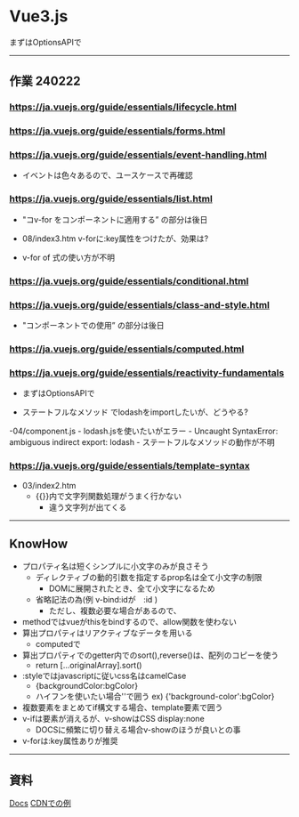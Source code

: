 # Vue3.js

まずはOptionsAPIで

--------------------------------------------------------------------------------
## 作業 240222

### https://ja.vuejs.org/guide/essentials/lifecycle.html

### https://ja.vuejs.org/guide/essentials/forms.html

### https://ja.vuejs.org/guide/essentials/event-handling.html

- イベントは色々あるので、ユースケースで再確認

### https://ja.vuejs.org/guide/essentials/list.html

- "コv-for をコンポーネントに適用する” の部分は後日

- 08/index3.htm
    v-forに:key属性をつけたが、効果は?

- v-for of 式の使い方が不明

### https://ja.vuejs.org/guide/essentials/conditional.html

### https://ja.vuejs.org/guide/essentials/class-and-style.html

- "コンポーネントでの使用” の部分は後日

### https://ja.vuejs.org/guide/essentials/computed.html

### https://ja.vuejs.org/guide/essentials/reactivity-fundamentals

- まずはOptionsAPIで

- ステートフルなメソッド でlodashをimportしたいが、どうやる?

-04/component.js
    - lodash.jsを使いたいがエラー
        - Uncaught SyntaxError: ambiguous indirect export: lodash
    - ステートフルなメソッドの動作が不明
    
### https://ja.vuejs.org/guide/essentials/template-syntax

- 03/index2.htm
    - {{}}内で文字列関数処理がうまく行かない
        - 違う文字列が出てくる

--------------------------------------------------------------------------------
## KnowHow

- プロパティ名は短くシンプルに小文字のみが良さそう
    - ディレクティブの動的引数を指定するprop名は全て小文字の制限
        - DOMに展開されたとき、全て小文字になるため
    - 省略記法の為(例 v-bind:idが　:id )
        - ただし、複数必要な場合があるので、
- methodではvueがthisをbindするので、allow関数を使わない
- 算出プロパティはリアクティブなデータを用いる
    - computedで
- 算出プロパティでのgetter内でのsort(),reverse()は、配列のコピーを使う
    - return [...originalArray].sort()
- :styleではjavascriptに従いcss名はcamelCase
    - {backgroundColor:bgColor}
    - ハイフンを使いたい場合''で囲う ex) {'background-color':bgColor}
- 複数要素をまとめてif構文する場合、template要素で囲う
- v-ifは要素が消えるが、v-showはCSS display:none
    - DOCSに頻繁に切り替える場合v-showのほうが良いとの事
- v-forは:key属性ありが推奨

--------------------------------------------------------------------------------
## 資料

[Docs](https://ja.vuejs.org/guide/introduction)
[CDNでの例](https://qiita.com/aster-mnch/items/3e2cf8b77fe4eb9936e4)

